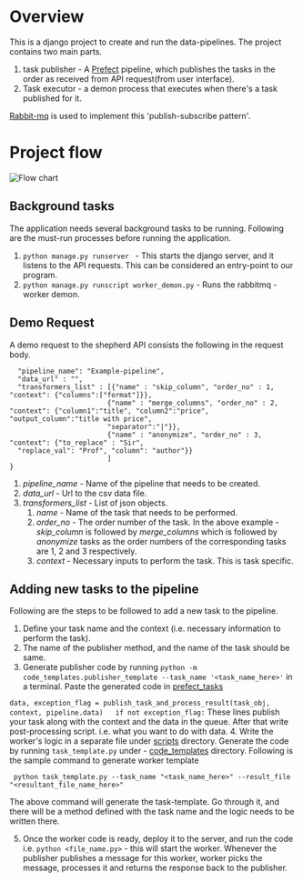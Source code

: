 # Overview
This is a django project to create and run the data-pipelines. The project contains two main parts.
1. task publisher - A [Prefect]() pipeline, which publishes the tasks in the order as received from API request(from user interface). 
2. Task executor - a demon process that executes when there's a task published for it. 

[Rabbit-mq]() is used to implement this 'publish-subscribe pattern'.  

# Project flow
![Flow chart]()

## Background tasks 
The application needs several background tasks to be running. 
Following are the must-run processes before running the application.
1. `python manage.py runserver ` - This starts the django server, and it listens to the API requests. This can be considered an entry-point to our program. 
2. `python manage.py runscript worker_demon.py` - Runs the rabbitmq - worker demon. 

## Demo Request
A demo request to the shepherd API consists the following in the request body. 

```{
  "pipeline_name": "Example-pipeline",
  "data_url" : "",
  "transformers_list" : [{"name" : "skip_column", "order_no" : 1, "context": {"columns":["format"]}},
                        {"name" : "merge_columns", "order_no" : 2, "context": {"column1":"title", "column2":"price", "output_column":"title with price", 
                        "separator":"|"}},
                        {"name" : "anonymize", "order_no" : 3, "context": {"to_replace" : "Sir", 
  "replace_val": "Prof", "column": "author"}}
                        ]
}
```
1. _pipeline_name_ - Name of the pipeline that needs to be created.
2. _data_url_ - Url to the csv data file.
3. _transformers_list_ - List of json objects.
   1. _name_ - Name of the task that needs to be performed.
   2. _order_no_ - The order number of the task. In the above example - _skip_column_ is followed by _merge_columns_ which is followed by _anonymize_ tasks as the order numbers of the corresponding tasks are 1, 2 and 3 respectively.
   3. _context_ - Necessary inputs to perform the task. This is task specific. 
## Adding new tasks to the pipeline
Following are the steps to be followed to add a new task to the pipeline. 
1. Define your task name and the context (i.e. necessary information to perform the task).
2. The name of the publisher method, and the name of the task should be same. 
3. Generate publisher code by running `python -m code_templates.publisher_template --task_name '<task_name_here>'` in a terminal.
Paste the generated code in [prefect_tasks](projects/generic_flow/generic_transformation_tasks/prefect_tasks.py)
  
``data, exception_flag = publish_task_and_process_result(task_obj, context, pipeline.data)  
  if not exception_flag:``
 These lines publish your task along with the context and the data in the queue. After that write post-processing script. i.e. what you want to do with data.
4. Write the worker's logic in a separate file under [scripts](tasks/scripts) directory. Generate the code
by running `task_template.py` under - [code_templates](code_templates) directory. Following is the sample command to generate worker template

` python task_template.py --task_name "<task_name_here>" --result_file "<resultant_file_name_here>"`

The above command will generate the task-template. Go through it, and there will be a method defined with the task name and the logic needs to be written there. 

5. Once the worker code is ready, deploy it to the server, and run the code i.e. 
 `python <file_name.py>` - this will start the worker. Whenever the publisher publishes a message for this worker, worker picks the message, processes it
and returns the response back to the publisher.
